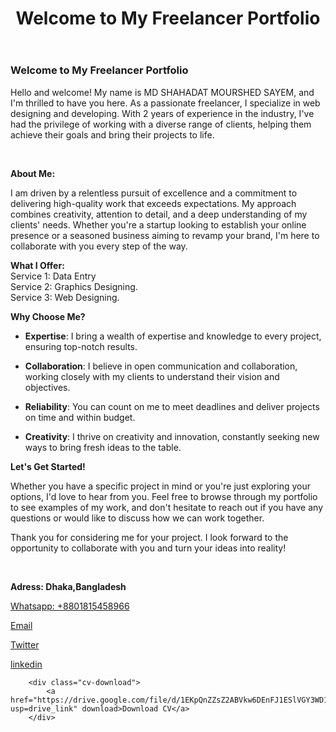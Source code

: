 
     
</head>
<body>
 <header>
        <h1>Welcome to My Freelancer Portfolio</h1>

 </header>

  <div class="container">
        <div class="project">
       <h3>Welcome to My Freelancer Portfolio</h3>
            <p>Hello and welcome! My name is MD SHAHADAT MOURSHED SAYEM, and I'm thrilled to have you here. As a passionate freelancer, I specialize in web designing and developing. With 2 years of experience in the industry, I've had the privilege of working with a diverse range of clients, helping them achieve their goals and bring their projects to life.</p> </br>

**About Me:**

I am driven by a relentless pursuit of excellence and a commitment to delivering high-quality work that exceeds expectations. My approach combines creativity, attention to detail, and a deep understanding of my clients' needs. Whether you're a startup looking to establish your online presence or a seasoned business aiming to revamp your brand, I'm here to collaborate with you every step of the way.</br>


**What I Offer:**</br>
Service 1: Data Entry</br>
Service 2: Graphics Designing.</br>
Service 3: Web Designing.</br>

**Why Choose Me?**</br>

- **Expertise**: I bring a wealth of expertise and knowledge to every project, ensuring top-notch results.</br>

- **Collaboration**: I believe in open communication and collaboration, working closely with my clients to understand their vision and objectives.</br>

- **Reliability**: You can count on me to meet deadlines and deliver projects on time and within budget.</br>

- **Creativity**: I thrive on creativity and innovation, constantly seeking new ways to bring fresh ideas to the table.</br>


**Let's Get Started!**</br>

Whether you have a specific project in mind or you're just exploring your options, I'd love to hear from you. Feel free to browse through my portfolio to see examples of my work, and don't hesitate to reach out if you have any questions or would like to discuss how we can work together.</br>


Thank you for considering me for your project. I look forward to the opportunity to collaborate with you and turn your ideas into reality!</p></br>
  **<p>Adress: Dhaka,Bangladesh</p>**
            <p><a href="+8801815458966">Whatsapp: +8801815458966</a></p>
        </div>
        <div class="project">
           
   <p><a href="sayemshahadat@gmail.com">Email</a></p>
        </div><div class="project">
            <p><a href="https://twitter.com/sayemshahadat9">Twitter</a></p>
        </div>
            <div class="project">
            <p><a href="https://www.linkedin.com/in/sayem-shahadat-49634a248/">linkedin</a></p>
        </div>
        
        <div class="cv-download">
            <a href="https://drive.google.com/file/d/1EKpQnZZsZ2ABVkw6DEnFJ1ESlVGY3WD1/view?usp=drive_link" download>Download CV</a>
        </div>
  

  
</body>
</html>

